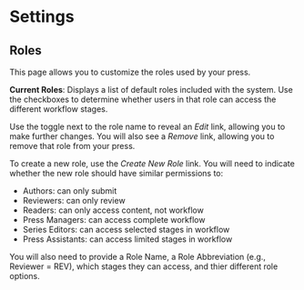 # Settings
## Roles

This page allows you to customize the roles used by your press.

**Current Roles**: Displays a list of default roles included with the system. Use the checkboxes to determine whether users in that role can access the different workflow stages.

Use the toggle next to the role name to reveal an *Edit* link, allowing you to make further changes. You will also see a *Remove* link, allowing you to remove that role from your press.

To create a new role, use the *Create New Role* link. You will need to indicate whether the new role should have similar permissions to:

* Authors: can only submit
* Reviewers: can only review 
* Readers: can only access content, not workflow
* Press Managers: can access complete workflow
* Series Editors: can access selected stages in workflow
* Press Assistants: can access limited stages in workflow

You will also need to provide a Role Name, a Role Abbreviation (e.g., Reviewer = REV), which stages they can access, and thier different role options.
